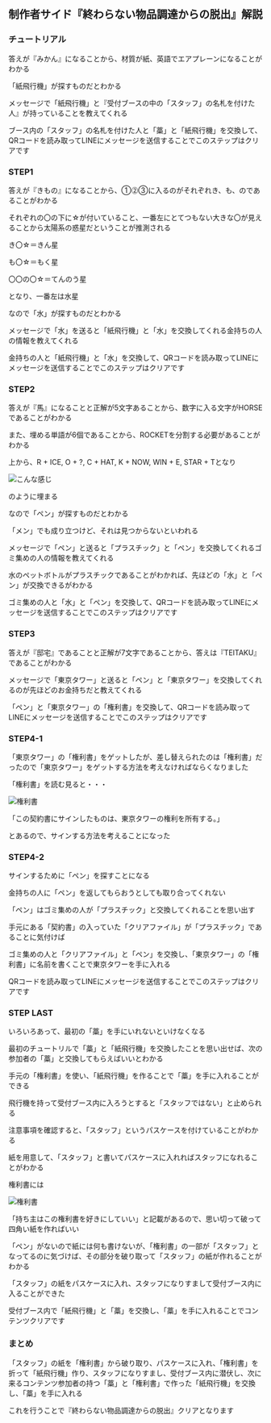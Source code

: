 
## 制作者サイド『終わらない物品調達からの脱出』解説

### チュートリアル

答えが『みかん』になることから、材質が紙、英語でエアプレーンになることがわかる

「紙飛行機」が探すものだとわかる

メッセージで「紙飛行機」と『受付ブースの中の「スタッフ」の名札を付けた人』が持っていることを教えてくれる

ブース内の「スタッフ」の名札を付けた人と「藁」と「紙飛行機」を交換して、QRコードを読み取ってLINEにメッセージを送信することでこのステップはクリアです

### STEP1

答えが『きもの』になることから、➀⓶➂に入るのがそれぞれき、も、のであることがわかる

それぞれの〇の下に☆が付いていること、一番左にとてつもない大きな〇が見えることから太陽系の惑星だということが推測される

き〇☆＝きん星

も〇☆＝もく星

〇〇の〇☆＝てんのう星

となり、一番左は水星

なので「水」が探すものだとわかる

メッセージで「水」を送ると「紙飛行機」と「水」を交換してくれる金持ちの人の情報を教えてくれる

金持ちの人と「紙飛行機」と「水」を交換して、QRコードを読み取ってLINEにメッセージを送信することでこのステップはクリアです


### STEP2

答えが『馬』になることと正解が5文字あることから、数字に入る文字がHORSEであることがわかる

また、埋める単語が6個であることから、ROCKETを分割する必要があることがわかる

上から、R + ICE, O + ?, C + HAT, K + NOW, WIN + E, STAR + Tとなり

![こんな感じ](@water_skelton)

のように埋まる

なので「ペン」が探すものだとわかる

「メン」でも成り立つけど、それは見つからないといわれる

メッセージで「ペン」と送ると「プラスチック」と「ペン」を交換してくれるゴミ集めの人の情報を教えてくれる

水のペットボトルがプラスチックであることがわかれば、先ほどの「水」と「ペン」が交換できるがわかる

ゴミ集めの人と「水」と「ペン」を交換して、QRコードを読み取ってLINEにメッセージを送信することでこのステップはクリアです

### STEP3

答えが『邸宅』であることと正解が7文字であることから、答えは『TEITAKU』であることがわかる

メッセージで「東京タワー」と送ると「ペン」と「東京タワー」を交換してくれるのが先ほどのお金持ちだと教えてくれる

「ペン」と「東京タワー」の「権利書」を交換して、QRコードを読み取ってLINEにメッセージを送信することでこのステップはクリアです


### STEP4-1

「東京タワー」の「権利書」をゲットしたが、差し替えられたのは「権利書」だったので「東京タワー」をゲットする方法を考えなければならくなりました

「権利書」を読む見ると・・・

![権利書](@kenrisho)

「この契約書にサインしたものは、東京タワーの権利を所有する。」

とあるので、サインする方法を考えることになった

### STEP4-2

サインするために「ペン」を探すことになる

金持ちの人に「ペン」を返してもらおうとしても取り合ってくれない

「ペン」はゴミ集めの人が「プラスチック」と交換してくれることを思い出す

手元にある「契約書」の入っていた「クリアファイル」が「プラスチック」であることに気付けば

ゴミ集めの人と「クリアファイル」と「ペン」を交換し、「東京タワー」の「権利書」に名前を書くことで東京タワーを手に入れる

QRコードを読み取ってLINEにメッセージを送信することでこのステップはクリアです

### STEP LAST

いろいろあって、最初の「藁」を手にいれないといけなくなる

最初のチュートリルで「藁」と「紙飛行機」を交換したことを思い出せば、次の参加者の「藁」と交換してもらえばいいとわかる

手元の「権利書」を使い、「紙飛行機」を作ることで「藁」を手に入れることができる

飛行機を持って受付ブース内に入ろうとすると「スタッフではない」と止められる

注意事項を確認すると、「スタッフ」というパスケースを付けていることがわかる

紙を用意して、「スタッフ」と書いてパスケースに入れればスタッフになれることがわかる

権利書には

![権利書](@kenrisho)

「持ち主はこの権利書を好きにしていい」と記載があるので、思い切って破って四角い紙を作ればいい

「ペン」がないので紙には何も書けないが、「権利書」の一部が「スタッフ」となってるのに気づけば、その部分を破り取って「スタッフ」の紙が作れることがわかる

「スタッフ」の紙をパスケースに入れ、スタッフになりすまして受付ブース内に入ることができた

受付ブース内で「紙飛行機」と「藁」を交換し、「藁」を手に入れることでコンテンツクリアです


### まとめ

「スタッフ」の紙を「権利書」から破り取り、パスケースに入れ、「権利書」を折って「紙飛行機」作り、スタッフになりすまし、受付ブース内に潜伏し、次に来るコンテンツ参加者の持つ「藁」と「権利書」で作った「紙飛行機」を交換し、「藁」を手に入れる

これを行うことで『終わらない物品調達からの脱出』クリアとなります